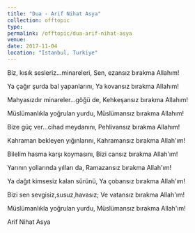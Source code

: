 ```yaml
---
title: "Dua - Arif Nihat Asya"
collection: offtopic
type: 
permalink: /offtopic/dua-arif-nihat-asya
venue: 
date: 2017-11-04
location: "Istanbul, Turkiye"
---
```


Biz, kısık sesleriz...minareleri,
Sen, ezansız bırakma Allahım!  

Ya çağır şurda bal yapanlarını,
Ya kovansız bırakma Allahım!

Mahyasızdır minareler...göğü de,
Kehkeşansız bırakma Allahım!

Müslümanlıkla yoğrulan yurdu,
Müslümansız bırakma Allahım!

Bize güç ver...cihad meydanını,
Pehlivansız bırakma Allahım!

Kahraman bekleyen yığınlarını,
Kahramansız bırakma Allah'ım!

Bilelim hasma karşı koymasını,
Bizi cansız bırakma Allah'ım!

Yarının yollarında yılları da,
Ramazansız bırakma Allah'ım!

Ya dağıt kimsesiz kalan sürünü,
Ya çobansız bırakma Allah'ım!

Bizi sen sevgisiz,susuz,havasız;
Ve vatansız bırakma Allah'ım!

Müslümanlıkla yoğrulan yurdu,
Müslümansız bırakma Allah'ım!

Arif Nihat Asya